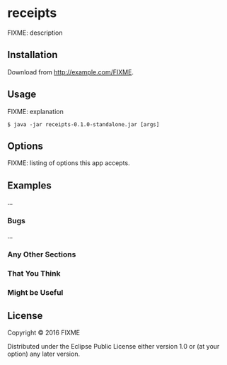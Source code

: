 # receipts

FIXME: description

## Installation

Download from http://example.com/FIXME.

## Usage

FIXME: explanation

    $ java -jar receipts-0.1.0-standalone.jar [args]

## Options

FIXME: listing of options this app accepts.

## Examples

...

### Bugs

...

### Any Other Sections
### That You Think
### Might be Useful

## License

Copyright © 2016 FIXME

Distributed under the Eclipse Public License either version 1.0 or (at
your option) any later version.
